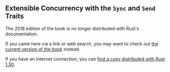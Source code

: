 ## Extensible Concurrency with the `Sync` and `Send` Traits

The 2018 edition of the book is no longer distributed with Rust's documentation.

If you came here via a link or web search, you may want to check out [the current version of the book](../ch16-04-extensible-concurrency-sync-and-send.html) instead.

If you have an internet connection, you can [find a copy distributed with Rust 1.30](https://doc.rust-lang.org/1.30.0/book/2018-edition/ch16-04-extensible-concurrency-sync-and-send.html).